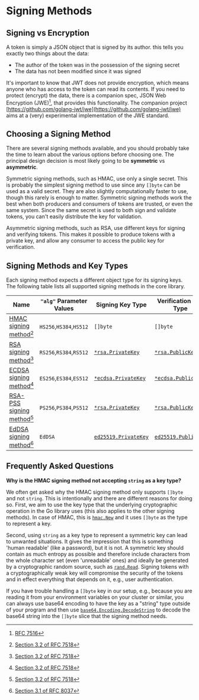 # Signing Methods

## Signing vs Encryption

A token is simply a JSON object that is signed by its author. this tells you exactly two things about the data:

* The author of the token was in the possession of the signing secret
* The data has not been modified since it was signed

It's important to know that JWT does not provide encryption, which means anyone who has access to the token can read its contents. If you need to protect (encrypt) the data, there is a companion spec, JSON Web Encryption (JWE)[^jwe], that provides this functionality. The companion project [https://github.com/golang-jwt/jwe](https://github.com/golang-jwt/jwe) aims at a (very) experimental implementation of the JWE standard.

## Choosing a Signing Method

There are several signing methods available, and you should probably take the time to learn about the various options before choosing one.  The principal design decision is most likely going to be **symmetric** vs **asymmetric**.

Symmetric signing methods, such as HMAC, use only a single secret. This is probably the simplest signing method to use since any `[]byte` can be used as a valid secret. They are also slightly computationally faster to use, though this rarely is enough to matter. Symmetric signing methods work the best when both producers and consumers of tokens are trusted, or even the same system. Since the same secret is used to both sign and validate tokens, you can't easily distribute the key for validation.

Asymmetric signing methods, such as RSA, use different keys for signing and verifying tokens. This makes it possible to produce tokens with a private key, and allow any consumer to access the public key for verification.

## Signing Methods and Key Types

Each signing method expects a different object type for its signing keys. The following table lists all supported signing methods in the core library.

| Name                                                                                                   | `"alg"` Parameter Values | Signing Key  Type                                                    | Verification Key Type                                              |
| ------------------------------------------------------------------------------------------------------ | ------------------------ | -------------------------------------------------------------------- | ------------------------------------------------------------------ |
| [HMAC signing method](https://pkg.go.dev/github.com/golang-jwt/jwt/v5#SigningMethodHMAC)[^hmac]        | `HS256`,`HS384`,`HS512`  | `[]byte`                                                             | `[]byte`                                                           |
| [RSA signing method](https://pkg.go.dev/github.com/golang-jwt/jwt/v5#SigningMethodRSA)[^rsa]           | `RS256`,`RS384`,`RS512`  | [`*rsa.PrivateKey`](https://pkg.go.dev/crypto/rsa#PrivateKey)        | [`*rsa.PublicKey`](https://pkg.go.dev/crypto/rsa#PublicKey)        |
| [ECDSA signing method](https://pkg.go.dev/github.com/golang-jwt/jwt/v5#SigningMethodECDSA)[^ecdsa]     | `ES256`,`ES384`,`ES512`  | [`*ecdsa.PrivateKey`](https://pkg.go.dev/crypto/ecdsa#PrivateKey)    | [`*ecdsa.PublicKey`](https://pkg.go.dev/crypto/ecdsa#PublicKey)    |
| [RSA-PSS signing method](https://pkg.go.dev/github.com/golang-jwt/jwt/v5#SigningMethodRSAPSS)[^rsapss] | `PS256`,`PS384`,`PS512`  | [`*rsa.PrivateKey`](https://pkg.go.dev/crypto/rsa#PrivateKey)        | [`*rsa.PublicKey`](https://pkg.go.dev/crypto/rsa#PublicKey)        |
| [EdDSA signing method](https://pkg.go.dev/github.com/golang-jwt/jwt/v5#SigningMethodEd25519)[^eddsa]   | `EdDSA`                  | [`ed25519.PrivateKey`](https://pkg.go.dev/crypto/ed25519#PrivateKey) | [`ed25519.PublicKey`](https://pkg.go.dev/crypto/ed25519#PublicKey) |

[^jwe]: [RFC 7516](https://datatracker.ietf.org/doc/html/rfc7516)
[^hmac]: [Section 3.2 of RFC 7518](https://datatracker.ietf.org/doc/html/rfc7518#section-3.2)
[^rsa]: [Section 3.2 of RFC 7518](https://datatracker.ietf.org/doc/html/rfc7518#section-3.3)
[^ecdsa]: [Section 3.2 of RFC 7518](https://datatracker.ietf.org/doc/html/rfc7518#section-3.4)
[^rsapss]: [Section 3.2 of RFC 7518](https://datatracker.ietf.org/doc/html/rfc7518#section-3.5)
[^eddsa]: [Section 3.1 of RFC 8037](https://datatracker.ietf.org/doc/html/rfc8037#section-3.1)

## Frequently Asked Questions

**Why is the HMAC signing method not accepting `string` as a key type?**

We often get asked why the HMAC signing method only supports `[]byte` and not `string`. This is intentionally and there are different reasons for doing so. First, we aim to use the key type that the underlying cryptographic operation in the Go library uses (this also applies to the other signing methods). In case of HMAC, this is [`hmac.New`](https://pkg.go.dev/crypto/hmac#New) and it uses `[]byte` as the type to represent a key.

Second, using `string` as a key type to represent a symmetric key can lead to unwanted situations. It gives the impression that this is something 'human readable' (like a password), but it is not. A symmetric key should contain as much entropy as possible and therefore include characters from the whole character set (even 'unreadable' ones) and ideally be generated by a cryptographic random source, such as [`rand.Read`](https://pkg.go.dev/crypto/rand#Read). Signing tokens with a cryptographically weak key will compromise the security of the tokens and in effect everything that depends on it, e.g., user authentication.

If you have trouble handling a `[]byte` key in our setup, e.g., because you are reading it from your environment variables on your cluster or similar, you can always use base64 encoding to have the key as a "string" type outside of your program and then use [`base64.Encoding.DecodeString`](https://pkg.go.dev/encoding/base64#Encoding.DecodeString) to decode the base64 string into the `[]byte` slice that the signing method needs.
